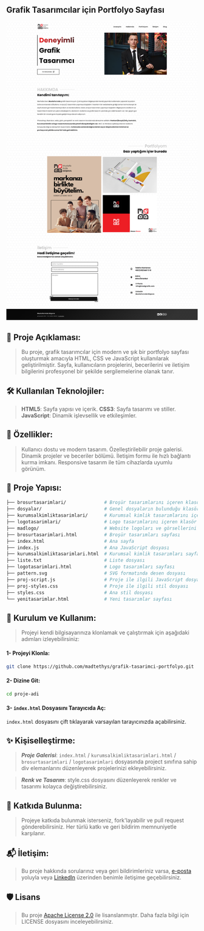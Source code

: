 ## Grafik Tasarımcılar için Portfolyo Sayfası
![Sayfa Önizlemesi](/dosyalar/onizleme.png)

## 📄 Proje Açıklaması:
> Bu proje, grafik tasarımcılar için modern ve şık bir portfolyo sayfası oluşturmak amacıyla HTML, CSS ve JavaScript kullanılarak geliştirilmiştir. Sayfa, kullanıcıların projelerini, becerilerini ve iletişim bilgilerini profesyonel bir şekilde sergilemelerine olanak tanır.

## 🛠️ Kullanılan Teknolojiler:
> **HTML5**: Sayfa yapısı ve içerik.
> **CSS3**: Sayfa tasarımı ve stiller.
> **JavaScript**: Dinamik işlevsellik ve etkileşimler.

## 🎨 Özellikler:
> Kullanıcı dostu ve modern tasarım.
> Özelleştirilebilir proje galerisi.
> Dinamik projeler ve beceriler bölümü.
> İletişim formu ile hızlı bağlantı kurma imkanı.
> Responsive tasarım ile tüm cihazlarda uyumlu görünüm.

## 📂 Proje Yapısı:

```bash
├── brosurtasarimlari/              # Broşür tasarımlarını içeren klasör
├── dosyalar/                       # Genel dosyaların bulunduğu klasör
├── kurumsalkimliktasarimlari/      # Kurumsal kimlik tasarımlarını içeren klasör
├── logotasarimlari/                # Logo tasarımlarını içeren klasör
├── madlogo/                        # Website logoları ve görsellerini içeren klasör
├── brosurtasarimlari.html          # Broşür tasarımları sayfası
├── index.html                      # Ana sayfa
├── index.js                        # Ana JavaScript dosyası
├── kurumsalkimliktasarimlari.html  # Kurumsal kimlik tasarımları sayfası
├── liste.txt                       # Liste dosyası
├── logotasarimlari.html            # Logo tasarımları sayfası
├── pattern.svg                     # SVG formatında desen dosyası
├── proj-script.js                  # Proje ile ilgili JavaScript dosyası
├── proj-styles.css                 # Proje ile ilgili stil dosyası
├── styles.css                      # Ana stil dosyası
└── yenitasarimlar.html             # Yeni tasarımlar sayfası
```

## 🚀 Kurulum ve Kullanım:
> Projeyi kendi bilgisayarınıza klonlamak ve çalıştırmak için aşağıdaki adımları izleyebilirsiniz:

#### 1- Projeyi Klonla:

```bash
git clone https://github.com/madtethys/grafik-tasarimci-portfolyo.git
```

#### 2- Dizine Git:

```bash
cd proje-adi
```
#### 3- `index.html` Dosyasını Tarayıcıda Aç:

`index.html` dosyasını çift tıklayarak varsayılan tarayıcınızda açabilirsiniz.

## ✨ Kişiselleştirme:
> ***Proje Galerisi***: `index.html` / `kurumsalkimliktasarimlari.html` / `brosurtasarimlari` / `logotasarimlari` dosyasında project sınıfına sahip div elemanlarını düzenleyerek projelerinizi ekleyebilirsiniz.

> ***Renk ve Tasarım***: style.css dosyasını düzenleyerek renkler ve tasarımı kolayca değiştirebilirsiniz.

## 📝 Katkıda Bulunma:
> Projeye katkıda bulunmak isterseniz, fork'layabilir ve pull request gönderebilirsiniz. Her türlü katkı ve geri bildirim memnuniyetle karşılanır.

## 📬 İletişim:
> Bu proje hakkında sorularınız veya geri bildirimleriniz varsa, [e-posta](mailto:info@mdusova.com) yoluyla veya [LinkedIn](https://linkedin.com/in/mdusova) üzerinden benimle iletişime geçebilirsiniz.

## 🛡️ Lisans
> Bu proje [Apache License 2.0](LICENSE) ile lisanslanmıştır. Daha fazla bilgi için LICENSE dosyasını inceleyebilirsiniz.

